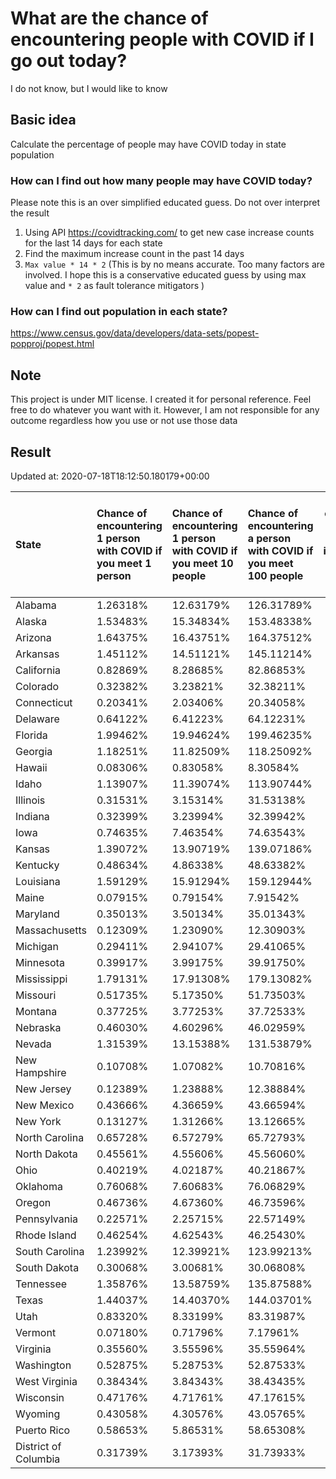 # What are the chance of encountering people with COVID if I go out today?
I do not know, but I would like to know

## Basic idea
Calculate the percentage of people may have COVID today in state population

### How can I find out how many people may have COVID today?
Please note this is an over simplified educated guess. Do not over interpret the result 
1. Using API https://covidtracking.com/ to get new case increase counts for the last 14 days for each state
2. Find the maximum increase count in the past 14 days
3. `Max value * 14 * 2` (This is by no means accurate. Too many factors are involved. I hope this is a conservative educated guess by using max value and `* 2` as fault tolerance mitigators ) 

### How can I find out population in each state?
https://www.census.gov/data/developers/data-sets/popest-popproj/popest.html

## Note
This project is under MIT license. I created it for personal reference. Feel free to do whatever you want with it. However, I am not responsible for any outcome regardless how you use or not use those data 

## Result

 Updated at: 2020-07-18T18:12:50.180179+00:00

| State                | Chance of encountering 1 person with COVID if you meet 1 person   | Chance of encountering 1 person with COVID if you meet 10 people   | Chance of encountering a person with COVID if you meet 100 people   |   Max count of new case increase in the past 14 days |   Estimated people count with COVID |
|:---------------------|:------------------------------------------------------------------|:-------------------------------------------------------------------|:--------------------------------------------------------------------|-----------------------------------------------------:|------------------------------------:|
| Alabama              | 1.26318%                                                          | 12.63179%                                                          | 126.31789%                                                          |                                                 2212 |                               61936 |
| Alaska               | 1.53483%                                                          | 15.34834%                                                          | 153.48338%                                                          |                                                  401 |                               11228 |
| Arizona              | 1.64375%                                                          | 16.43751%                                                          | 164.37512%                                                          |                                                 4273 |                              119644 |
| Arkansas             | 1.45112%                                                          | 14.51121%                                                          | 145.11214%                                                          |                                                 1564 |                               43792 |
| California           | 0.82869%                                                          | 8.28685%                                                           | 82.86853%                                                           |                                                11694 |                              327432 |
| Colorado             | 0.32382%                                                          | 3.23821%                                                           | 32.38211%                                                           |                                                  666 |                               18648 |
| Connecticut          | 0.20341%                                                          | 2.03406%                                                           | 20.34058%                                                           |                                                  259 |                                7252 |
| Delaware             | 0.64122%                                                          | 6.41223%                                                           | 64.12231%                                                           |                                                  223 |                                6244 |
| Florida              | 1.99462%                                                          | 19.94624%                                                          | 199.46235%                                                          |                                                15300 |                              428400 |
| Georgia              | 1.18251%                                                          | 11.82509%                                                          | 118.25092%                                                          |                                                 4484 |                              125552 |
| Hawaii               | 0.08306%                                                          | 0.83058%                                                           | 8.30584%                                                            |                                                   42 |                                1176 |
| Idaho                | 1.13907%                                                          | 11.39074%                                                          | 113.90744%                                                          |                                                  727 |                               20356 |
| Illinois             | 0.31531%                                                          | 3.15314%                                                           | 31.53138%                                                           |                                                 1427 |                               39956 |
| Indiana              | 0.32399%                                                          | 3.23994%                                                           | 32.39942%                                                           |                                                  779 |                               21812 |
| Iowa                 | 0.74635%                                                          | 7.46354%                                                           | 74.63543%                                                           |                                                  841 |                               23548 |
| Kansas               | 1.39072%                                                          | 13.90719%                                                          | 139.07186%                                                          |                                                 1447 |                               40516 |
| Kentucky             | 0.48634%                                                          | 4.86338%                                                           | 48.63382%                                                           |                                                  776 |                               21728 |
| Louisiana            | 1.59129%                                                          | 15.91294%                                                          | 159.12944%                                                          |                                                 2642 |                               73976 |
| Maine                | 0.07915%                                                          | 0.79154%                                                           | 7.91542%                                                            |                                                   38 |                                1064 |
| Maryland             | 0.35013%                                                          | 3.50134%                                                           | 35.01343%                                                           |                                                  756 |                               21168 |
| Massachusetts        | 0.12309%                                                          | 1.23090%                                                           | 12.30903%                                                           |                                                  303 |                                8484 |
| Michigan             | 0.29411%                                                          | 2.94107%                                                           | 29.41065%                                                           |                                                 1049 |                               29372 |
| Minnesota            | 0.39917%                                                          | 3.99175%                                                           | 39.91750%                                                           |                                                  804 |                               22512 |
| Mississippi          | 1.79131%                                                          | 17.91308%                                                          | 179.13082%                                                          |                                                 1904 |                               53312 |
| Missouri             | 0.51735%                                                          | 5.17350%                                                           | 51.73503%                                                           |                                                 1134 |                               31752 |
| Montana              | 0.37725%                                                          | 3.77253%                                                           | 37.72533%                                                           |                                                  144 |                                4032 |
| Nebraska             | 0.46030%                                                          | 4.60296%                                                           | 46.02959%                                                           |                                                  318 |                                8904 |
| Nevada               | 1.31539%                                                          | 13.15388%                                                          | 131.53879%                                                          |                                                 1447 |                               40516 |
| New Hampshire        | 0.10708%                                                          | 1.07082%                                                           | 10.70816%                                                           |                                                   52 |                                1456 |
| New Jersey           | 0.12389%                                                          | 1.23888%                                                           | 12.38884%                                                           |                                                  393 |                               11004 |
| New Mexico           | 0.43666%                                                          | 4.36659%                                                           | 43.66594%                                                           |                                                  327 |                                9156 |
| New York             | 0.13127%                                                          | 1.31266%                                                           | 13.12665%                                                           |                                                  912 |                               25536 |
| North Carolina       | 0.65728%                                                          | 6.57279%                                                           | 65.72793%                                                           |                                                 2462 |                               68936 |
| North Dakota         | 0.45561%                                                          | 4.55606%                                                           | 45.56060%                                                           |                                                  124 |                                3472 |
| Ohio                 | 0.40219%                                                          | 4.02187%                                                           | 40.21867%                                                           |                                                 1679 |                               47012 |
| Oklahoma             | 0.76068%                                                          | 7.60683%                                                           | 76.06829%                                                           |                                                 1075 |                               30100 |
| Oregon               | 0.46736%                                                          | 4.67360%                                                           | 46.73596%                                                           |                                                  704 |                               19712 |
| Pennsylvania         | 0.22571%                                                          | 2.25715%                                                           | 22.57149%                                                           |                                                 1032 |                               28896 |
| Rhode Island         | 0.46254%                                                          | 4.62543%                                                           | 46.25430%                                                           |                                                  175 |                                4900 |
| South Carolina       | 1.23992%                                                          | 12.39921%                                                          | 123.99213%                                                          |                                                 2280 |                               63840 |
| South Dakota         | 0.30068%                                                          | 3.00681%                                                           | 30.06808%                                                           |                                                   95 |                                2660 |
| Tennessee            | 1.35876%                                                          | 13.58759%                                                          | 135.87588%                                                          |                                                 3314 |                               92792 |
| Texas                | 1.44037%                                                          | 14.40370%                                                          | 144.03701%                                                          |                                                14916 |                              417648 |
| Utah                 | 0.83320%                                                          | 8.33199%                                                           | 83.31987%                                                           |                                                  954 |                               26712 |
| Vermont              | 0.07180%                                                          | 0.71796%                                                           | 7.17961%                                                            |                                                   16 |                                 448 |
| Virginia             | 0.35560%                                                          | 3.55596%                                                           | 35.55964%                                                           |                                                 1084 |                               30352 |
| Washington           | 0.52875%                                                          | 5.28753%                                                           | 52.87533%                                                           |                                                 1438 |                               40264 |
| West Virginia        | 0.38434%                                                          | 3.84343%                                                           | 38.43435%                                                           |                                                  246 |                                6888 |
| Wisconsin            | 0.47176%                                                          | 4.71761%                                                           | 47.17615%                                                           |                                                  981 |                               27468 |
| Wyoming              | 0.43058%                                                          | 4.30576%                                                           | 43.05765%                                                           |                                                   89 |                                2492 |
| Puerto Rico          | 0.58653%                                                          | 5.86531%                                                           | 58.65308%                                                           |                                                  669 |                               18732 |
| District of Columbia | 0.31739%                                                          | 3.17393%                                                           | 31.73933%                                                           |                                                   80 |                                2240 |